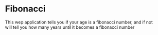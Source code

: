 # Fibonacci
This wep application tells you if your age is a fibonacci number, and if not will tell you how many years until it becomes a fibonacci number
